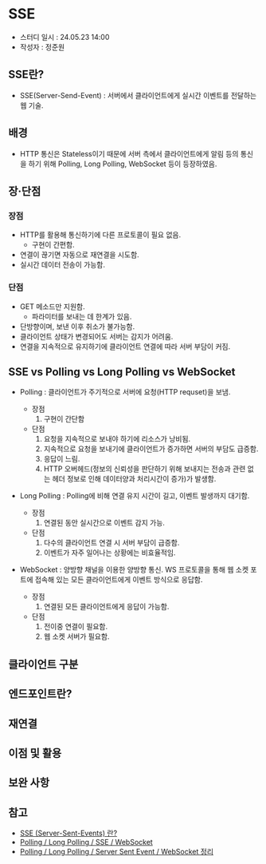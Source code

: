 # SSE
- 스터디 일시 : 24.05.23 14:00
- 작성자 : 정준원

## SSE란?
 - SSE(Server-Send-Event) : 서버에서 클라이언트에게 실시간 이벤트를 전달하는 웹 기술.

## 배경
 - HTTP 통신은 Stateless이기 때문에 서버 측에서 클라이언트에게 알림 등의 통신을 하기 위해 Polling, Long Polling, WebSocket 등이 등장하였음.

## 장·단점
### 장점
 - HTTP를 활용해 통신하기에 다른 프로토콜이 필요 없음.
   - 구현이 간편함.
 - 연결이 끊기면 자동으로 재연결을 시도함.
 - 실시간 데이터 전송이 가능함.

### 단점
 - GET 메소드만 지원함.
   - 파라미터를 보내는 데 한계가 있음.
 - 단방향이며, 보낸 이후 취소가 불가능함.
 - 클라이언트 상태가 변경되어도 서버는 감지가 어려움.
 - 연결을 지속적으로 유지하기에 클라이언트 연결에 따라 서버 부담이 커짐.

## SSE vs Polling vs Long Polling vs WebSocket
 - Polling : 클라이언트가 주기적으로 서버에 요청(HTTP requset)을 보냄.
   - 장점
     1. 구현이 간단함
   - 단점
     1. 요청을 지속적으로 보내야 하기에 리소스가 낭비됨.
     2. 지속적으로 요청을 보내기에 클라이언트가 증가하면 서버의 부담도 급증함.
     3. 응답이 느림.
     4. HTTP 오버헤드(정보의 신뢰성을 판단하기 위해 보내지는 전송과 관련 없는 헤더 정보로 인해 데이터양과 처리시간이 증가)가 발생함.

 - Long Polling : Polling에 비해 연결 유지 시간이 길고, 이벤트 발생까지 대기함.
   - 장점
     1. 연결된 동안 실시간으로 이벤트 감지 가능.
   - 단점
     1. 다수의 클라이언트 연결 시 서버 부담이 급증함.
     2. 이벤트가 자주 일어나는 상황에는 비효율적임.

 - WebSocket : 양방향 채널을 이용한 양방향 통신. WS 프로토콜을 통해 웹 소켓 포트에 접속해 있는 모든 클라이언트에게 이벤트 방식으로 응답함.
   - 장점
     1. 연결된 모든 클라이언트에게 응답이 가능함.
   - 단점
     1. 전이중 연결이 필요함.
     2. 웹 소켓 서버가 필요함.

## 클라이언트 구분


## 엔드포인트란?



## 재연결


## 이점 및 활용


## 보완 사항

## 참고
 - [SSE (Server-Sent-Events) 란?](https://velog.io/@black_han26/SSE-Server-Sent-Events)
 - [Polling / Long Polling / SSE / WebSocket](https://velog.io/@dev_jazziron/Polling-Long-Polling-SSE-WebSocket)
 - [Polling / Long Polling  / Server Sent Event / WebSocket 정리](https://inpa.tistory.com/entry/WEB-%F0%9F%93%9A-Polling-Long-Polling-Server-Sent-Event-WebSocket-%EC%9A%94%EC%95%BD-%EC%A0%95%EB%A6%AC)